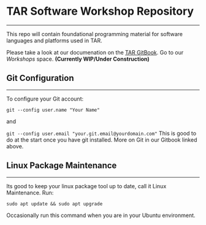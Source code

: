 # TAR Software Workshop Repository
---

This repo will contain foundational programming material for software languages and platforms used in TAR.

Please take a look at our documenation on the [TAR GitBook](https://texas-aerial-robotics.gitbook.io/texas-aerial-robotics). 
Go to our *Workshops* space. **(Currently WIP/Under Construction)**

## Git Configuration
---

To configure your Git account:

`git --config user.name "Your Name"`

and 

` git --config user.email "your.git.email@yourdomain.com" `
This is good to do at the start once you have git installed. More on Git in our Gitbook linked above.

## Linux Package Maintenance
---

Its good to keep your linux package tool up to date, call it Linux Maintenance. Run:

` sudo apt update && sudo apt upgrade `

Occasionally run this command when you are in your Ubuntu environment.

